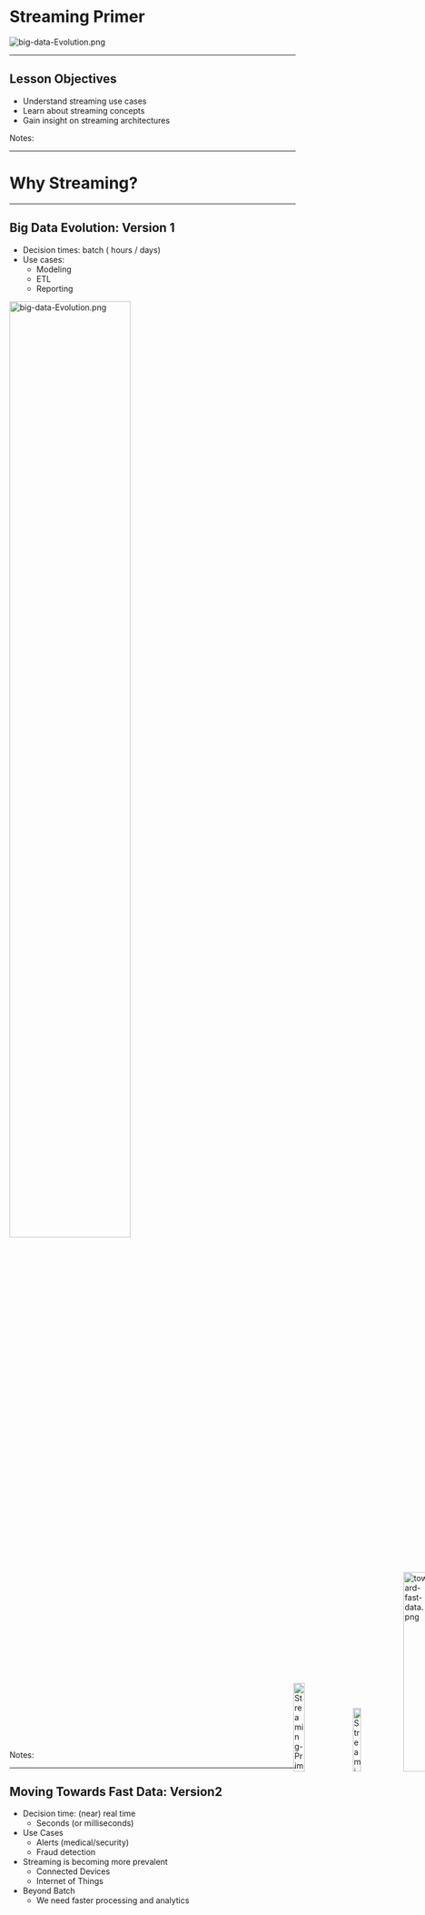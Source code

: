 # Streaming Primer

<img src="../../assets/images/streaming/3rd-party/streaming-data.png" alt="big-data-Evolution.png" style="max-width:50%;"/>


---


## Lesson Objectives

 * Understand streaming use cases
 * Learn about streaming concepts
 * Gain insight on streaming architectures


Notes: 




---

# Why Streaming?

---

## Big Data Evolution: Version 1

  * Decision times: batch ( hours / days)
  * Use cases:
    - Modeling 
    - ETL 
    - Reporting


<img src="../../assets/images/streaming/big-data-Evolution.png" alt="big-data-Evolution.png" style="width:65%;"/>


Notes: 




---

## Moving Towards Fast Data: Version2

  * Decision time: (near) real time
    - Seconds (or milliseconds)
  * Use Cases
    - Alerts (medical/security)
    - Fraud detection
  * Streaming is becoming more prevalent
    - Connected Devices
    - Internet of Things
  * Beyond Batch
    - We need faster processing and analytics

<img src="../../assets/images/streaming/3rd-party/Streaming-Primer-Moving-Towards-Fast-Data-Version-2-3.png" alt="Streaming-Primer-Moving-Towards-Fast-Data-Version-2-3.png" style="width:20%; position:relative; top:-600px; left: 500px;"/>
<img src="../../assets/images/streaming/3rd-party/Streaming-Primer-Moving-Towards-Fast-Data-Version-2-4.png" alt="Streaming-Primer-Moving-Towards-Fast-Data-Version-2-4.png" style="width:17%; position:relative; top:-600px; left: 500px;"/>

<img src="../../assets/images/streaming/toward-fast-data.png" alt="toward-fast-data.png" style="width:30%; position:relative; top:-600px; left: 500px;"/>


Notes: 




---

## Streaming Volumes: Texas Utilities Smart Meter Data

<img src="../../assets/images/streaming/Texas-Utilities-Smart-Meter-Data.png" alt="Texas-Utilities-Smart-Meter-Data.png" style="width:65%;"/>


Notes: 




---

## Spark Streaming Use Cases

  * Netflix
    - Recommendations
    - 450 billion events/day
  
  * Weather Company
    - Analyze weather sensor data
    - Billions of events/day
    - Multi-Petabyte (PB) traffic daily

  * More use cases at [BigDataUseCases.info](www.BigDataUseCases.info)

<img src="../../assets/images/logos/netflix-logo-1.png" alt="netflix.png" style="width:25% ;position:relative; top:-600px; left: 500px;"/>

<img src="../../assets/images/streaming/3rd-party/the-weather-company.png" alt="the-weather-company.png" style="width:25%; position:relative; top:-600px; left: 500px;"/>


Notes: 




---

# Streaming Concepts

---

## Real Time / Near Real Time

  * The ’real’ real time is in milliseconds order
    - DB query returns in 2 ms
  * ‘near real time’ is seconds
    - We can process an event within 3 seconds of its generation time



| ‘Name’                             	| Time                                                	| Example                       	|
|------------------------------------	|-----------------------------------------------------	|-------------------------------	|
| Hard real time                     	| Single order ms,sub milli seconds  </br>1 ms,0.5 ms 	| Space shuttle control systems 	|
| Credit card transaction processing 	| 50 ms, 300 ms                                       	| Db queries                    	|
| Sending Emails                     	| 2 secs +                                            	| Stream processing latency     	|
|                                    	| 1 min +                                             	| Mini batch queries            	|




Notes: 




---
## Streaming Concepts

  * Processing model
    - Event based or micro batch based
  * Processing guarantees
    - At least once
    - At most once
    - Exactly once
  * State management
  * Event time vs. Arrival time
  * Window Operations
  * Back-pressure adjustment



Notes: 




---
## Streaming Processing Model

  * Two major modes:
    - Event based , Micro Batch
  * Event Based:
    - Events are processed, individually,  as they come in
    - Usually low latency
    - Frameworks: Storm, Flink, Nifi, Samza
  * Micro-Batch
    - Events arrived during a particular time frame (5 secs) are processed as a batch
    - Slightly higher latency (due to batching)
    - Frameworks: Spark Streaming

<img src="../../assets/images/streaming/Streaming-proccessing-model.png" alt="Streaming-proccessing-model.png" style="width:35%;"/>


Notes: 




---
## Event Based Vs. Batch


<img src="../../assets/images/streaming/event-based-batch.png" alt="event-based-batch.png" style="width:70%;"/>




Notes: 




---

## Processing Guarantees

  * In the order of effort required:
    - At-most-once <  At-least-once  < exactly-once
  * At-most-once
    - Simplest implementation
    - No duplicate processing
    - Events can be dropped due to crashes or heavy load
    - E.g.  Web requests (if the web server is busy, requests are dropped)

  * At-least-once
    - All events are guaranteed to be processed (no dropped events)
    - An event can be processed more than once.
    - In case of failure recovery, events can be re-played and processed again.
    - Needs a ‘durable buffer’ that enables ‘re-play’
    - OK for idempotent operations like saving events.
    - Duplicate processing will just over-write previous values.
    - Not OK for counting (how many events came in in last 10 mins)
    - **Most common** implementation
    - Frameworks: All (Storm, Spark, NiFi, Samza, Flink)



Notes: 




---
## Processing Guarantees

* Exactly-Once
- Events are guaranteed to be processed exactly-once
- No dropped events
- No duplicate processing
- Needs ’re-playable buffer’ **plus** an external storage system to track state
- Frameworks: Storm (with Trident), Flink, Spark, Samza
* See Example below:
- When applying a new ‘batch’ of counts, how can we make sure we are not duplicate counting?


<img src="../../assets/images/streaming/Streaming-Primer-Processing-Guarantees-9.png" alt="Streaming-Primer-Processing-Guarantees-9.png" style="width:37%;"/><img src="../../assets/images/streaming/Streaming-Primer-Processing-Guarantees-10.png" alt="Streaming-Primer-Processing-Guarantees-10.png" style="width:37%;"/>


Notes: 




---

## Processing Guarantees Summary



| Application                        	| Processing                                                                                                                                          	|
|------------------------------------	|-----------------------------------------------------------------------------------------------------------------------------------------------------	|
| GPS routing app                    	| -At most once. We can skip past events to catch up to latest events ('next turn' is more important than past data) </br>-At least once can work too 	|
| Credit card transaction processing 	| -Exactly once we don't want to charge credit cards twice due to duplicate processing                                                                	|
| Sending Emails                     	| -At least once We don't want drop any emails.,Duplicate processing is OK (we might send duplicate emails)                                           	|


Notes: 




---

## State Management

  * Can the framework remember state associated with events?
  * Per event processing (filter , transformation) don’t need state
    - Filter #hashtags from tweets
  * However, complex operations like joining, grouping, aggregating (counts) require state
    - What is the max temperature reported in last one hour
  * SQL analogy
    - Select,  and where clauses don’t need state.
    - JOIN / Group BY usually require state
  * Support varies according framework



Notes: 




---

## State Management

  * See next slide for diagrams
  * Store state in memory:
    - Lost if node crashes
    - All types of events have to go to a particular node to compare state
  * Store state in an external store (DB)
    - State can be maintained across nodes
    - Queries can increase latencies and become bottle neck and limit speed of processing
  * Store state along with the event (piggy packing)
    - Event has ‘complete payload’ with state
    - Efficient, no need for external storage
    - Increases event size (need high throughput IO)




Notes: 




---
## State Management Strategies

<img src="../../assets/images/streaming/Streaming-Primer-State-Management-Strategies-011.png.png" alt="Streaming-Primer-State-Management-Strategies-011.png.png" style="width:45%;"/>

<img src="../../assets/images/streaming/Streaming-Primer-State-Management-Strategies-11.png" alt="Streaming-Primer-State-Management-Strategies-11.png" style="width:35%;"/><img src="../../assets/images/streaming/Streaming-Primer-State-Management-Strategies-12.png" alt="Streaming-Primer-State-Management-Strategies-12.png" style="width:40%;"/>



Notes: 




---

## Window Operations

  * Some operations can be done at message level
    - e.g. Sentiment analysis (happy / sad / neutral)
  * Some operations require a bunch of messages and ‘time window’
    - E.g.  How much AAPL  stock has gone up in last 10 minutes?
    - We need to previous values to calculate rate of change.
  * Window based operations:
    - Group a bunch of messages by time (usually)
  * Some frameworks support window operations natively
    - E.g.  Spark, Flink
    - Storm does this with Trident



Notes: 




---

## Event Time and Arrival Time

  * Event Time:
    - When the event occurred / generated
  * Arrival Time:
    - When event arrives for processing 
  * Event Time < Arrival Time
  * Some times events may arrive ‘out of order’ 

<img src="../../assets/images/streaming/Streaming-Primer-Event-Time-and-Arrival-Time-13.png" alt="Streaming-Primer-Event-Time-and-Arrival-Time-13.png" style="width:50%;"/>


Notes: 




---

## Event Time vs. Arrival Time Illustrated

<img src="../../assets/images/streaming/event-time-002.png" alt="event-time-002.png" style="width:70%;"/>


Notes: 




---

## Back Pressure

  * Some times processing lags behind 
    - Processing system is too busy
    - Temporary spike in input data (Twitter stream exploding after an election results is announced)
  * Events pile up
    - May lead to events being dropped.
      -> un-acceptable in most of the situations
  * Solutions
    - signal ‘upstream’ processors to slow down?
    - Leave events in the persistent buffer longer 

<img src="../../assets/images/streaming/3rd-party/Back-Pressure.png" alt="Back-Pressure.png" style="width:45%;position:relative; top:-200px; left: 500px;"/>

Notes: 




---

## Back Pressure


<img src="../../assets/images/streaming/Picture1.png" alt="Picture1.png" style="width:50%;"/>

<img src="../../assets/images/streaming/Picture2.png" alt="Picture2.png" style="width:50%;"/>


Notes: 




---

# Streaming Architecture

---

## Streaming Architecture – Over Simplified


<img src="../../assets/images/streaming/Streaming-Over-Simplified.png" alt="Streaming-Over-Simplified.png" style="width:65%;"/>


Notes: 




---
## Streaming Architecture – Data Bucket

  * ‘data bucket’ 
    - Captures incoming data
    - Acts as a ‘buffer’ – smoothes out bursts
    - So even if our processing offline, we won’t loose data
  * Data bucket choices
    - Kafka
    - MQ (RabittMQ ..etc)
    - Amazon Kinesis 


<img src="../../assets/images/streaming/Streaming-Over-Simplified-01.png" alt="Streaming-Over-Simplified-01.png" style="width:55%;position:relative; top:-200px; left: 400px;"/>

Notes: 




---

## Streaming Architecture – Processing Engine

* Need to process events with low latency
* So many to choose from!
* Choices
- Storm
- Spark
- NiFi
- Flink


<img src="../../assets/images/streaming/Streaming-Over-Simplified-02.png" alt="Streaming-Over-Simplified-02.png" style="width:65%;position:relative; top:-200px; left: 200px;"/>



Notes: 




---
## Streaming Frameworks Feature Comparison



| Feature              	| Storm                                             	| Spark Streaming 	| Flink                            	| NiFi            	|
|----------------------	|---------------------------------------------------	|-----------------	|----------------------------------	|-----------------	|
| Processing Model     	| Event-based by default,(Micro Batch using Trident 	| Micro Batch     	| Event-based,+,Micro Batch- based 	| Event-based (?) 	|
| Windowing operations 	| Supported by Trident                              	| Yes             	| ?                                	| ?               	|
| Latency              	| Milliseconds                                      	| Seconds         	| Milliseconds                     	|                 	|
|                      	|                                                   	|                 	|                                  	|                 	|
| At-least-once        	| YES                                               	| YES             	| YES                              	| YES             	|
| At-most-once         	| ?                                                 	| ?               	| ?                                	| ?               	|
| Exactly-once         	| ?                                                 	| ?               	| ?                                	| ?               	|





Notes: 




---
## Streaming Architecture – Data Store

  * Where processed data ends up
  * Two requirements:
    - Real time store
    - ‘archival’ store
  * Real Time Store
    - Need to absorb data in real time
    - Usually a NoSQL storage HBase, Cassandra, many more
  * ‘Archival store’
    - Needs to store massive amounts of data
    - Support analytics (usually batch)
    - Hadoop / HDFS

<img src="../../assets/images/streaming/Streaming-Over-Simplified-03.png" alt="Streaming-Over-Simplified-03.png" style="width:55%;position:relative; top:-150px; left: 400px;"/>


Notes: 




---

## Lambda Architecture

<img src="../../assets/images/streaming/Picture3.png" alt="Picture3.png" style="width:65%;"/>


Notes: 




---
## Lambda Architecture explained

  * All new data is sent to both batch layer and  speed layer
  * Batch layer
    - Holds master data set (immutable , append-only)
    - Answers batch queries
  * Serving layer
    - updates batch views so they can be queried adhoc
  * Speed Layer
    - Handles new data
    - Facilitates fast / real-time queries
  * Query layer
    - Answers queries using batch & real-time views


Notes: 




---
## Incorporating Lambda Architecture

<img src="../../assets/images/streaming/Lambda-Streaming-Architecture-03.png" alt="Lambda-Streaming-Architecture-03.png" style="width:75%;"/>



Notes: 




---
## Streaming Stack

<img src="../../assets/images/streaming/Streaming-Platforms.png" alt="Streaming-Platforms.png" style="width:75%;"/>



Notes: 




---
# Streaming Frameworks
---

## Streaming Frameworks

  * Storm
  * Spark Streaming  
  * NiFi
  * Flink
  * Samza


Notes: 




---

## Storm

* ‘Original’ stream processing platform
* Open sourced by Twitter around 2010
* Integrates with multiple systems: MQ, Kafka
* Trident is a high level framework on top of Storm


| Feature                         	| Storm                  	| Storm + Trident     	|
|---------------------------------	|------------------------	|---------------------	|
| Processing Model                	| Event batch            	| Event + micro batch 	|
| Processing guarantee            	| At-least-once          	| Exactly-once        	|
| State                           	| Yes starting with 1.0  	|                     	|
| Supports window based functions 	| Yes starting with 1.0  	| Yes                 	|
| Latency                         	| Sub seconds to seconds 	| Yes                 	|
| Caching                         	| no                     	|                     	|
| Supported languages             	| Java, Python           	|   &nbsp;                  	|



Notes: 




---
## Spark Streaming

  * Based on popular Spark framework



| Feature                         	| NiFi                   	   |
|---------------------------------	|------------------------	   |
| Processing Model                	| Micro batch                      |
| Processing guarantee            	| At-least-once,  exactly-once     |
| Supports window based functions 	| yes                     	   |
| Latency                         	| seconds                	   |
| Caching                         	| yes                     	   |
| Supported languages             	| Java, Scala, Python    	   |


Notes: 




---
## Flink

  * A new framework, that is gaining momentum
  * Developed by consortium of German universities


| Feature                         	| NiFi                   	   |
|---------------------------------	|------------------------	   |
| Processing Model                	| Event based & batch based        |
| Processing guarantee            	| At-least-once, exactly-once      |
| Supports window based functions 	| ?                      	   |
| Latency                         	| Sub seconds to seconds 	   |
| Caching                         	| ?                      	   |
| Supported languages             	| Java, Scala, Python    	   |





Notes: 




---
## NiFi

  * Event flow and processing system
  * Open sourced by National Security Agency (NSA)
  * A startup (Onviya) was acquired by Horton Works
  * Hortonworks’  ‘data flow’ product 



| Feature                         	| NiFi                   	|
|---------------------------------	|------------------------	|
| Processing Model                	| Event based            	|
| Processing guarantee            	| At-least-once,?        	|
| Supports window based functions 	| ?                      	|
| Latency                         	| Sub seconds to seconds 	|
| Caching                         	| ?                      	|
| Supported languages             	| Java, Scala, Python    	|


Notes: 




---

## Samza

  * Another new framework
  * Developed by LinkedIn
  * Tight integration with Kafka (also developed at LinkedIn)



| Feature                         	| Samza                  	|
|---------------------------------	|------------------------	|
| Processing Model                	| Event based            	|
| Processing guarantee            	| At-least-once          	|
| Supports window based functions 	| ?                      	|
| State                           	| Yes                    	|
| Latency                         	| Sub seconds to seconds 	|
| Caching                         	| ?                      	|
| Supported languages             	| Java, Scala, Python    	|


Notes: 




---

## Streaming Frameworks At A Glance

| Feature                  	| Storm                                                  	| Spark Streaming 	| Flink                                    	| NiFi            	| Samza       	|
|--------------------------	|--------------------------------------------------------	|-----------------	|------------------------------------------	|-----------------	|-------------	|
| **Processing Model**     	| Event based by default</br>(micro batch using Trident) 	| Micro Batch     	| Event based,</br>+ </br>MicroBatch based 	| Event Based (?) 	| Event based 	|
| **Windowing operations** 	| Yes (from 1.0)                                         	| Yes             	| Yes                                      	| ?               	| ?           	|
| **State**                	| Yes (from 1.0)                                         	| Yes             	| Yes                                      	| Yes             	| Yes         	|
| **Latency**              	| Sub seconds                                            	| Seconds         	| Sub seconds                              	| Sub seconds     	| Sub seconds 	|
| **Back Pressure**        	| Yes                                                    	|                 	| Yes                                      	|                 	|             	|
|                          	|                                                        	|                 	|                                          	|                 	|             	|
| **At-least-once**        	| YES                                                    	| YES             	| YES                                      	| YES             	| YES         	|
| **At-most-once**         	|                                                        	|                 	|                                          	|                 	|             	|
| **Exactly-once**         	|                                                        	|                 	|                                          	|                 	|       &nbsp;          |



Notes: 




---
## Class Discussion

  * What are your streaming uses cases ?

